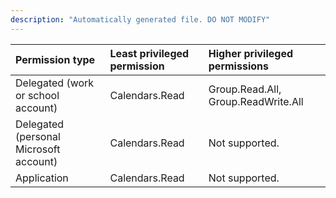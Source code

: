 ```yaml
---
description: "Automatically generated file. DO NOT MODIFY"
---
```


|Permission type|Least privileged permission|Higher privileged permissions|
|:---|:---|:---|
|Delegated (work or school account)|Calendars.Read|Group.Read.All, Group.ReadWrite.All|
|Delegated (personal Microsoft account)|Calendars.Read|Not supported.|
|Application|Calendars.Read|Not supported.|

